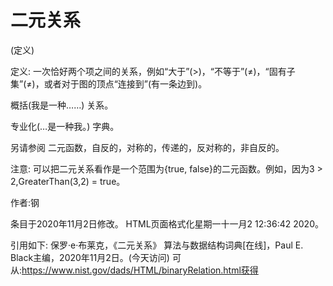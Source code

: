 # 二元关系


(定义)



定义:
一次恰好两个项之间的关系，例如“大于”(>)，“不等于”(≠)，“固有子集”(≠)，或者对于图的顶点“连接到”(有一条边到)。



概括(我是一种……)
关系。



专业化(…是一种我。)
字典。



另请参阅
二元函数，自反的，对称的，传递的，反对称的，非自反的。



注意:
可以把二元关系看作是一个范围为{true, false}的二元函数。例如，因为3 > 2,GreaterThan(3,2) = true。


作者:钢







条目于2020年11月2日修改。
HTML页面格式化星期一十一月2 12:36:42 2020。



引用如下:
保罗·e·布莱克，《二元关系》
算法与数据结构词典[在线]，Paul E. Black主编，2020年11月2日。(今天访问)
可从:https://www.nist.gov/dads/HTML/binaryRelation.html获得